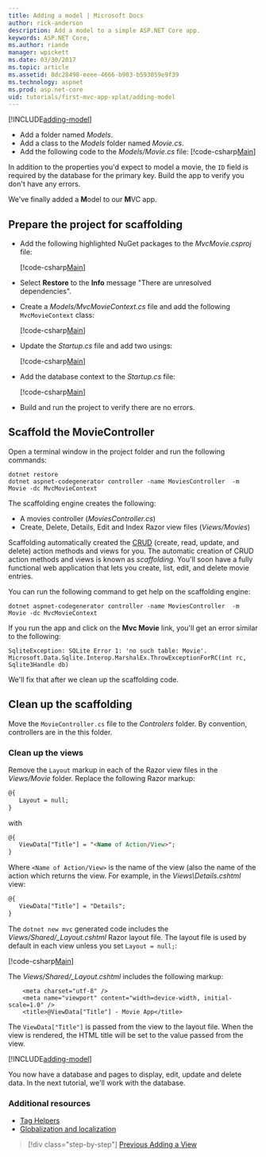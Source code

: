 ```yaml
---
title: Adding a model | Microsoft Docs
author: rick-anderson
description: Add a model to a simple ASP.NET Core app.
keywords: ASP.NET Core,
ms.author: riande
manager: wpickett
ms.date: 03/30/2017
ms.topic: article
ms.assetid: 8dc28498-eeee-4666-b903-b593059e9f39
ms.technology: aspnet
ms.prod: asp.net-core
uid: tutorials/first-mvc-app-xplat/adding-model
---
```


[!INCLUDE[adding-model](../../includes/mvc-intro/adding-model1.md)]

* Add a folder named *Models*.
* Add a class to the *Models* folder named *Movie.cs*.
* Add the following code to the *Models/Movie.cs* file:
   [!code-csharp[Main](../../tutorials/first-mvc-app/start-mvc/sample/MvcMovie/Models/MovieNoEF.cs?name=snippet_1&highlight=7)]

In addition to the properties you'd expect to model a movie, the `ID` field is required by the database for the primary key. Build the app to verify you don't have any errors.

We've finally added a **M**odel to our **M**VC app.

## Prepare the project for scaffolding

- Add the following highlighted NuGet packages to the *MvcMovie.csproj* file:
             
   [!code-csharp[Main](start-mvc/sample/MvcMovie/MvcMovie.csproj?highlight=15-)]

- Select **Restore** to the **Info** message "There are unresolved dependencies".
- Create a *Models/MvcMovieContext.cs* file and add the following `MvcMovieContext` class:

   [!code-csharp[Main](start-mvc/sample/MvcMovie/Models/MvcMovieContext.cs)]
   
- Update the *Startup.cs* file and add two usings:

   [!code-csharp[Main](start-mvc/sample/MvcMovie/Startup.cs?name=snippet1&highlight=1,2)]

- Add the database context to the *Startup.cs* file:

   [!code-csharp[Main](start-mvc/sample/MvcMovie/Startup.cs?name=snippet2&highlight=6-7)]

- Build and run the project to verify there are no errors.

## Scaffold the MovieController

Open a terminal window in the project folder and run the following commands:

```none
dotnet restore
dotnet aspnet-codegenerator controller -name MoviesController  -m Movie -dc MvcMovieContext
```

The scaffolding engine creates the following:

* A movies controller (*MoviesController.cs*)
* Create, Delete, Details, Edit and Index Razor view files (*Views/Movies*)

Scaffolding automatically created the [CRUD](https://en.wikipedia.org/wiki/Create,_read,_update_and_delete) (create, read, update, and delete) action methods and views for you. The automatic creation of CRUD action methods and views is known as *scaffolding*. You'll soon have a fully functional web application that lets you create, list, edit, and delete movie entries.

You can run the following command to get help on the scaffolding engine:

```none
dotnet aspnet-codegenerator controller -name MoviesController  -m Movie -dc MvcMovieContext
```

If you run the app and click on the **Mvc Movie** link, you'll get an error similar to the following:

```
SqliteException: SQLite Error 1: 'no such table: Movie'.
Microsoft.Data.Sqlite.Interop.MarshalEx.ThrowExceptionForRC(int rc, Sqlite3Handle db)
```

We'll fix that after we clean up the scaffolding code.

## Clean up the scaffolding

Move the `MovieController.cs` file to the *Controlers* folder. By convention, controllers are in the this folder.

### Clean up the views

Remove the `Layout` markup in each of the Razor view files in the *Views/Movie* folder. Replace the following Razor markup:

```html
@{
   Layout = null;
}
```

with

```html
@{
   ViewData["Title"] = "<Name of Action/View>";
}
```

Where `<Name of Action/View>` is the name of the view (also the name of the action which returns the view. For example, in the *Views\Details.cshtml* view:

```html
@{
   ViewData["Title"] = "Details";
}
```

The `dotnet new mvc` generated code includes the *Views/Shared/_Layout.cshtml* Razor layout file. The layout file is used by default in each view unless you set `Layout = null;`:

[!code-csharp[Main](start-mvc/sample/MvcMovie/Views/_ViewStart.cshtml)]

The *Views/Shared/_Layout.cshtml* includes the following markup:

```html<head>
    <meta charset="utf-8" />
    <meta name="viewport" content="width=device-width, initial-scale=1.0" />
    <title>@ViewData["Title"] - Movie App</title>
```

The `ViewData["Title"]` is passed from the view to the layout file. When the view is rendered, the HTML title will be set to the value passed from the view.

[!INCLUDE[adding-model](../../includes/mvc-intro/adding-model3.md)]

You now have a database and pages to display, edit, update and delete data. In the next tutorial, we'll work with the database.

### Additional resources

* [Tag Helpers](xref:mvc/views/tag-helpers/intro)
* [Globalization and localization](xref:fundamentals/localization)

>[!div class="step-by-step"]
[Previous Adding a View](adding-view.md)
<!--
[Next Working with SQL](working-with-sql.md)  
-->